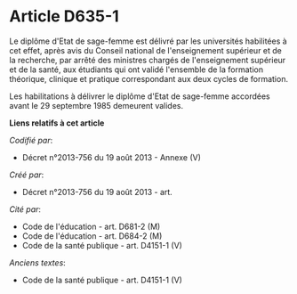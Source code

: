 # Article D635-1

Le diplôme d'Etat de sage-femme est délivré par les universités habilitées à cet effet, après avis du Conseil national de
l'enseignement supérieur et de la recherche, par arrêté des ministres chargés de l'enseignement supérieur et de la santé, aux
étudiants qui ont validé l'ensemble de la formation théorique, clinique et pratique correspondant aux deux cycles de
formation.

Les habilitations à délivrer le diplôme d'Etat de sage-femme accordées avant le 29 septembre 1985 demeurent valides.

**Liens relatifs à cet article**

_Codifié par_:

  - Décret n°2013-756 du 19 août 2013 -  Annexe (V)

_Créé par_:

  - Décret n°2013-756 du 19 août 2013 - art.

_Cité par_:

  - Code de l'éducation - art. D681-2 (M)
  - Code de l'éducation - art. D684-2 (M)
  - Code de la santé publique - art. D4151-1 (V)

_Anciens textes_:

  - Code de la santé publique - art. D4151-1 (V)
